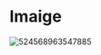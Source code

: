 # Imaige

![524568963547885](https://github.com/user-attachments/assets/0c067b31-7304-448e-8d28-21ff9e756408)
